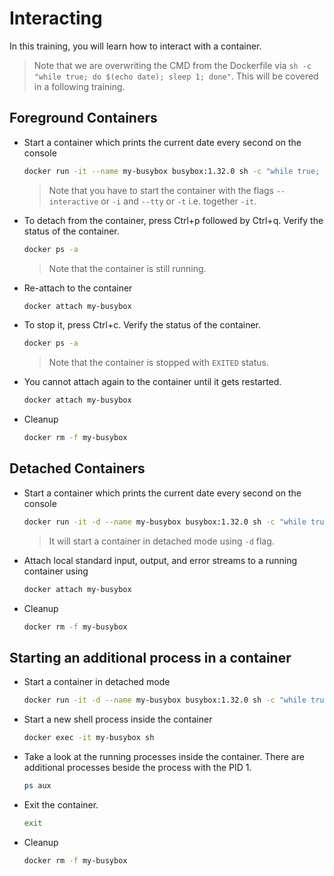 # Interacting

In this training, you will learn how to interact with a container.

>Note that we are overwriting the CMD from the Dockerfile via `sh -c "while true; do $(echo date); sleep 1; done"`. This will be covered in a following training.

## Foreground Containers

* Start a container which prints the current date every second on the console
  ```bash
  docker run -it --name my-busybox busybox:1.32.0 sh -c "while true; do $(echo date); sleep 1; done"
  ```
  >Note that you have to start the container with the flags `--interactive` or `-i` and `--tty` or `-t`  i.e. together `-it`.

* To detach from the container, press Ctrl+p followed by Ctrl+q. Verify the status of the container.
  ```bash
  docker ps -a
  ```
  >Note that the container is still running.

* Re-attach to the container
  ```bash
  docker attach my-busybox
  ```

* To stop it, press Ctrl+c. Verify the status of the container.
  ```bash
  docker ps -a
  ```
  >Note that the container is stopped with `EXITED` status.

* You cannot attach again to the container until it gets restarted.
  ```bash
  docker attach my-busybox
  ```
* Cleanup
  ```bash
  docker rm -f my-busybox
  ```

## Detached Containers

* Start a container which prints the current date every second on the console
  ```bash
  docker run -it -d --name my-busybox busybox:1.32.0 sh -c "while true; do $(echo date); sleep 1; done"
  ```
  >It will start a container in detached mode using `-d` flag.

* Attach local standard input, output, and error streams to a running container using 
  ```bash
  docker attach my-busybox
  ```

* Cleanup
  ```bash
  docker rm -f my-busybox
  ```

## Starting an additional process in a container

* Start a container in detached mode
  ```bash
  docker run -it -d --name my-busybox busybox:1.32.0 sh -c "while true; do $(echo date); sleep 1; done"
  ```

* Start a new shell process inside the container
  ```bash
  docker exec -it my-busybox sh
  ```

* Take a look at the running processes inside the container. There are additional processes beside the process with the PID 1.
  ```bash
  ps aux
  ```

* Exit the container.
  ```bash
  exit
  ```

* Cleanup
  ```bash
  docker rm -f my-busybox
  ```
